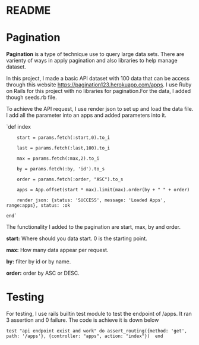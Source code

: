 # README

# Pagination

**Pagination** is a type of technique use to query large data sets. There are varienty of ways in apply pagination and also libraries to help manage dataset.

In this project, I made a basic API dataset with 100 data that can be access through this website https://pagination123.herokuapp.com/apps. I use Ruby on Rails for this project with no libraries for pagination.For the data, I added though seeds.rb file.

To achieve the API request, I use render json to set up and load the data file. I add all the parameter into an apps and added parameters into it.

`def index

        start = params.fetch(:start,0).to_i

        last = params.fetch(:last,100).to_i
        
        max = params.fetch(:max,2).to_i
        
        by = params.fetch(:by, 'id').to_s
        
        order = params.fetch(:order, "ASC").to_s
        
        apps = App.offset(start * max).limit(max).order(by + " " + order)
        
        render json: {status: 'SUCCESS', message: 'Loaded Apps', range:apps}, status: :ok
    
    end`

The functionality I added to the pagination are start, max, by and order.

**start:** Where should you data start. 0 is the starting point.

**max:**   How many data appear per request.

**by:**    filter by id or by name.

**order:** order by ASC or DESC.

# Testing

For testing, I use rails builtin test module to test the endpoint of /apps. It ran 3 assertion and 0 failure. The code is achieve it is down below

`test "api endpoint exist and work" do
    assert_routing({method: 'get', path: '/apps'}, {controller: "apps", action: "index"}) 
  end`
